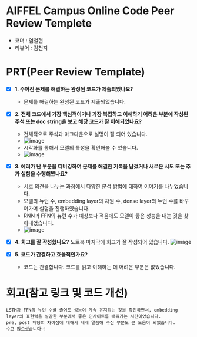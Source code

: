 # AIFFEL Campus Online Code Peer Review Templete
- 코더 : 염철헌
- 리뷰어 : 김천지


# PRT(Peer Review Template)
- [X]  **1. 주어진 문제를 해결하는 완성된 코드가 제출되었나요?**
     - 문제를 해결하는 완성된 코드가 제출되었습니다.
    
- [X]  **2. 전체 코드에서 가장 핵심적이거나 가장 복잡하고 이해하기 어려운 부분에 작성된 
주석 또는 doc string을 보고 해당 코드가 잘 이해되었나요?**
    - 전체적으로 주석과 마크다운으로 설명이 잘 되어 있습니다.
    - ![image](https://github.com/user-attachments/assets/9eeadcc6-ca30-4d06-9100-ca333a11c68c)
    - 시각화를 통해서 모델의 특성을 확인해볼 수 있습니다.
    - ![image](https://github.com/user-attachments/assets/21977cd5-48eb-4bd9-9683-e133a7f0d2f4)


        
- [X]  **3. 에러가 난 부분을 디버깅하여 문제를 해결한 기록을 남겼거나
새로운 시도 또는 추가 실험을 수행해봤나요?**
    - 서로 의견을 나누는 과정에서 다양한 분석 방법에 대하여 이야기를 나누었습니다.
    - 모델의 뉴런 수, embedding layer의 차원 수, dense layer의 뉴런 수를 바꾸어가며 실험을 진행하였습니다.
    - RNN과 FFN의 뉴런 수가 예상보다 적음에도 모델이 좋은 성능을 내는 것을 찾아내었습니다.
    - ![image](https://github.com/user-attachments/assets/d3c8ce9e-f17e-4427-adf8-d986c3fcf8af)

        
- [X]  **4. 회고를 잘 작성했나요?**
    노트북 마지막에 회고가 잘 작성되어 있습니다.
![image](https://github.com/user-attachments/assets/afa8b4eb-782e-4afb-9cf7-2c5ad1c69aa9)

        
- [X]  **5. 코드가 간결하고 효율적인가요?**
    - 코드는 간결합니다. 코드를 읽고 이해하는 데 어려운 부분은 없었습니다.


# 회고(참고 링크 및 코드 개선)
```
LSTM과 FFN의 뉴런 수를 줄어도 성능이 계속 유지되는 것을 확인하면서, embedding layer의 표현력을 실감한 부분에서 좋은 인사이트를 배워가는 시간이었습니다.
pre, post 패딩의 차이점에 대해서 제게 말씀해 주신 부분도 큰 도움이 되었습니다.
수고 많으셨습니다~!
```
